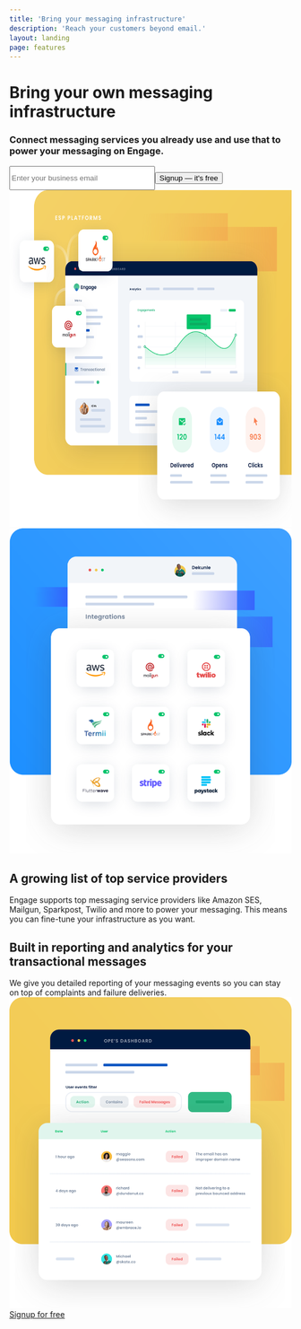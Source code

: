```yaml
---
title: 'Bring your messaging infrastructure'
description: 'Reach your customers beyond email.'
layout: landing
page: features
---
```


  <div class="ph7-xl ph6-l ph5-m ph4 mt4 flex flex-wrap overflow-hidden">
    <div class="w-50-l w-100 pt5">
      <h1 class="f2 lh-title">Bring your own <span class="green">messaging</span> infrastructure</h1>
      <h3 class="lh-copy f4 normal faint">Connect messaging services you already use and use that to power your messaging on Engage.</h3>
      <div class="mv4">
        <form method="GET"><input type="email" name="email" placeholder="Enter your business email" class="one-liner-el" style="padding-top:12px;padding-bottom:12px;width:50%"><button class="one-liner-el" type="submit">Signup — it's free</button></form>
      </div>
    </div>
    <div class="w-50-l w-100 pl6-l mt0-l mt5 pb4 db-ns dn">
      <img src="/images/transactional.svg" class="hero" style="height:600px">
    </div>
  </div>

  <div class="ph7-xl ph6-l ph5-m ph4 flex flex-wrap justify-between">
    <div class="w-50-l w-100 pr5-l mt0-l">
      <img src="/images/services.svg" alt="Connect your favourite services">
    </div>
    <div class="w-50-l w-100 mt6-l">
      <h2 class="f3 ma0 lh-title">A <span class="green">growing</span> list of top service providers</h2>
      <div class="lh-copy f4 mv3 faint">Engage supports top messaging service providers like Amazon SES, Mailgun, Sparkpost, Twilio and more to power your messaging. This means you can fine-tune your infrastructure as you want.</div>
    </div>
  </div>

  <div class="mt5 ph7-xl ph6-l ph5-m ph4 flex flex-wrap justify-between">
    <div class="w-50-l w-100 pl5-l mt5-l mv4">
      <h2 class="f3 lh-copy">Built in reporting and analytics for your <span class="green">transactional</span> messages</h2>
      <div class="f4 lh-copy pv3 faint">We give you detailed reporting of your messaging events so you can stay on top of complaints and failure deliveries.</div>
    </div>
    <div class="w-50-l w-100 pl5-l mt0-l">
      <img src="/images/feed.svg" alt="Segment your customers">
    </div>
  </div>

  <div class="mv5 pt4 ph7-xl ph6-l ph5-m ph4">
    <div class="w-80 center tc">
      <a href="https://app.engage.so/auth/signup" class="button db mr5" style="padding-bottom:20px;padding-top:20px">Signup for free</a>
    </div>
  </div>

